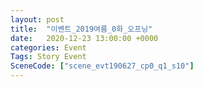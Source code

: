 ```yaml
---
layout: post
title:  "이벤트_2019여름_0화_오프닝"
date:   2020-12-23 13:00:00 +0000
categories: Event
Tags: Story Event
SceneCode: ["scene_evt190627_cp0_q1_s10"]
---
```

